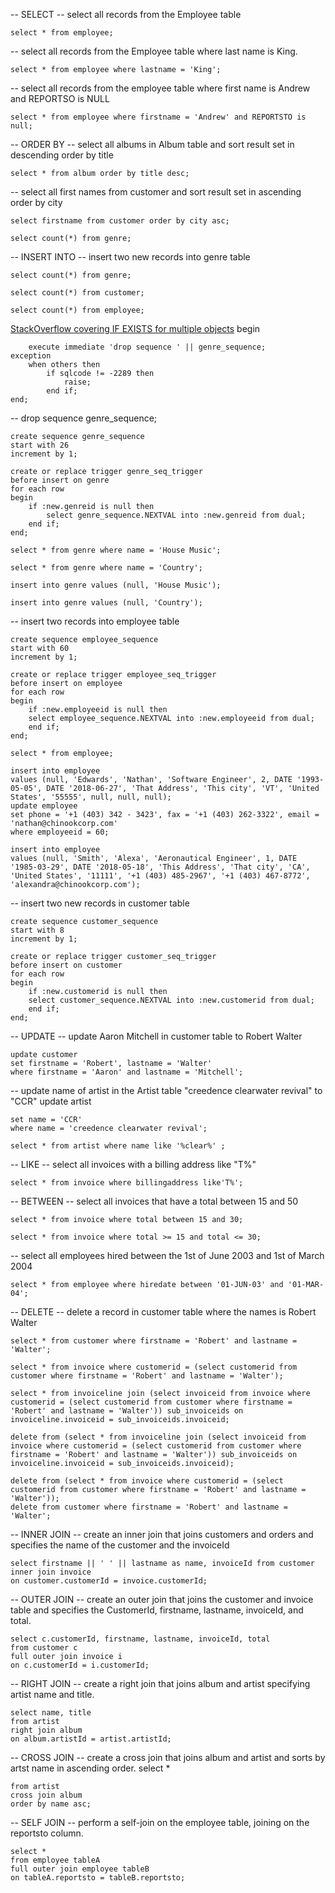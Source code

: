 -- SELECT
-- select all records from the Employee table
```
select * from employee;
```

-- select all records from the Employee table where last name is King.
```
select * from employee where lastname = 'King';
```

-- select all records from the employee table where first name is Andrew and REPORTSO is NULL
```
select * from employee where firstname = 'Andrew' and REPORTSTO is null;
```

-- ORDER BY
-- select all albums in Album table and sort result set in descending order by title
```
select * from album order by title desc;
```
-- select all first names from customer and sort result set in ascending order by city
```
select firstname from customer order by city asc;
```

```
select count(*) from genre;
```

-- INSERT INTO
-- insert two new records into genre table

```
select count(*) from genre;
```

```
select count(*) from customer;
```

```
select count(*) from employee;
```

[StackOverflow covering IF EXISTS for multiple objects](https://stackoverflow.com/questions/1799128/oracle-if-table-exists)
begin
```
    execute immediate 'drop sequence ' || genre_sequence;
exception
    when others then
        if sqlcode != -2289 then
            raise;
        end if;
end;
```

-- drop sequence genre_sequence;
```
create sequence genre_sequence
start with 26
increment by 1;
```

```
create or replace trigger genre_seq_trigger
before insert on genre
for each row
begin
    if :new.genreid is null then
        select genre_sequence.NEXTVAL into :new.genreid from dual;
    end if;
end;
```

```
select * from genre where name = 'House Music';
```

```
select * from genre where name = 'Country';
```

```
insert into genre values (null, 'House Music');
```

```
insert into genre values (null, 'Country');
```

-- insert two records into employee table
```
create sequence employee_sequence
start with 60
increment by 1;
```

```
create or replace trigger employee_seq_trigger
before insert on employee
for each row
begin 
    if :new.employeeid is null then
    select employee_sequence.NEXTVAL into :new.employeeid from dual;
    end if;
end;
```

```
select * from employee;
```

```
insert into employee
values (null, 'Edwards', 'Nathan', 'Software Engineer', 2, DATE '1993-05-05', DATE '2018-06-27', 'That Address', 'This city', 'VT', 'United States', '55555', null, null, null);
update employee
set phone = '+1 (403) 342 - 3423', fax = '+1 (403) 262-3322', email = 'nathan@chinookcorp.com'
where employeeid = 60;
```

```
insert into employee
values (null, 'Smith', 'Alexa', 'Aeronautical Engineer', 1, DATE '1985-03-29', DATE '2018-05-18', 'This Address', 'That city', 'CA', 'United States', '11111', '+1 (403) 485-2967', '+1 (403) 467-8772', 'alexandra@chinookcorp.com');
```

-- insert two new records in customer table
```
create sequence customer_sequence
start with 8
increment by 1;
```

```
create or replace trigger customer_seq_trigger
before insert on customer
for each row
begin
    if :new.customerid is null then
    select customer_sequence.NEXTVAL into :new.customerid from dual;
    end if;
end;
```

-- UPDATE
-- update Aaron Mitchell in customer table to Robert Walter
```
update customer
set firstname = 'Robert', lastname = 'Walter'
where firstname = 'Aaron' and lastname = 'Mitchell';
```

-- update name of artist in the Artist table "creedence clearwater revival" to "CCR"
update artist
```
set name = 'CCR'
where name = 'creedence clearwater revival';
```

```
select * from artist where name like '%clear%' ;
```

-- LIKE
-- select all invoices with a billing address like "T%"
```
select * from invoice where billingaddress like'T%';
```

-- BETWEEN
-- select all invoices that have a total between 15 and 50
```
select * from invoice where total between 15 and 30;
```

```
select * from invoice where total >= 15 and total <= 30;
```

-- select all employees hired between the 1st of June 2003 and 1st of March 2004
```
select * from employee where hiredate between '01-JUN-03' and '01-MAR-04';
```

-- DELETE
-- delete a record in customer table where the names is Robert Walter 
```
select * from customer where firstname = 'Robert' and lastname = 'Walter';
```

```
select * from invoice where customerid = (select customerid from customer where firstname = 'Robert' and lastname = 'Walter');
```

```
select * from invoiceline join (select invoiceid from invoice where customerid = (select customerid from customer where firstname = 'Robert' and lastname = 'Walter')) sub_invoiceids on invoiceline.invoiceid = sub_invoiceids.invoiceid;
```

```
delete from (select * from invoiceline join (select invoiceid from invoice where customerid = (select customerid from customer where firstname = 'Robert' and lastname = 'Walter')) sub_invoiceids on invoiceline.invoiceid = sub_invoiceids.invoiceid);
```

```
delete from (select * from invoice where customerid = (select customerid from customer where firstname = 'Robert' and lastname = 'Walter'));
delete from customer where firstname = 'Robert' and lastname = 'Walter';
```

-- INNER JOIN
-- create an inner join that joins customers and orders and specifies the name of the customer and the invoiceId
```
select firstname || ' ' || lastname as name, invoiceId from customer
inner join invoice
on customer.customerId = invoice.customerId;
```

-- OUTER JOIN
-- create an outer join that joins the customer and invoice table and specifies the CustomerId, firstname, lastname, invoiceId, and total.
```
select c.customerId, firstname, lastname, invoiceId, total
from customer c
full outer join invoice i
on c.customerId = i.customerId;
```

-- RIGHT JOIN
-- create a right join that joins album and artist specifying artist name and title.
```
select name, title
from artist
right join album
on album.artistId = artist.artistId;
```

-- CROSS JOIN
-- create a cross join that joins album and artist and sorts by artst name in ascending order.
select *
```
from artist
cross join album
order by name asc;
```

-- SELF JOIN
-- perform a self-join on the employee table, joining on the reportsto column.
```
select *
from employee tableA
full outer join employee tableB
on tableA.reportsto = tableB.reportsto;
```
